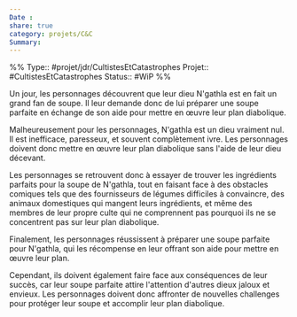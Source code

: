 ```yaml
---
Date : 
share: true 
category: projets/C&C
Summary: 
---
```


%%
Type:: #projet/jdr/CultistesEtCatastrophes 
Projet:: #CultistesEtCatastrophes 
Status:: #WiP 
%%


Un jour, les personnages découvrent que leur dieu N'gathla est en fait un grand fan de soupe. Il leur demande donc de lui préparer une soupe parfaite en échange de son aide pour mettre en œuvre leur plan diabolique.

Malheureusement pour les personnages, N'gathla est un dieu vraiment nul. Il est inefficace, paresseux, et souvent complètement ivre. Les personnages doivent donc mettre en œuvre leur plan diabolique sans l'aide de leur dieu décevant.

Les personnages se retrouvent donc à essayer de trouver les ingrédients parfaits pour la soupe de N'gathla, tout en faisant face à des obstacles comiques tels que des fournisseurs de légumes difficiles à convaincre, des animaux domestiques qui mangent leurs ingrédients, et même des membres de leur propre culte qui ne comprennent pas pourquoi ils ne se concentrent pas sur leur plan diabolique.

Finalement, les personnages réussissent à préparer une soupe parfaite pour N'gathla, qui les récompense en leur offrant son aide pour mettre en œuvre leur plan. 

Cependant, ils doivent également faire face aux conséquences de leur succès, car leur soupe parfaite attire l'attention d'autres dieux jaloux et envieux. Les personnages doivent donc affronter de nouvelles challenges pour protéger leur soupe et accomplir leur plan diabolique.
